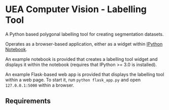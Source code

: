 # UEA Computer Vision - Labelling Tool

A Python based polygonal labelling tool for creating segmentation datasets.


Operates as a browser-based application, either as a widget within [IPython Notebook](http://ipython.org).

An example notebook is provided that creates a labelling tool widget and displays it within the notebook (requires that IPython >= 3.0 is installed).

An example Flask-based web app is provided that displays the labelling tool within a web page. To start it, run `python flask_app.py` and open
`127.0.0.1:5000` within a browser.

## Requirements





